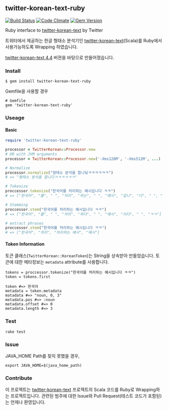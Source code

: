## twitter-korean-text-ruby
[![Build Status](https://travis-ci.org/keepcosmos/twitter-korean-text-ruby.svg?branch=master)](https://travis-ci.org/keepcosmos/twitter-korean-text-ruby)
[![Code Climate](https://codeclimate.com/repos/56d562f8e4ecf4707f00309b/badges/7673319c6a92ab7ace9f/gpa.svg)](https://codeclimate.com/repos/56d562f8e4ecf4707f00309b/feed)
[![Gem Version](https://badge.fury.io/rb/twitter-korean-text-ruby.svg)](https://badge.fury.io/rb/twitter-korean-text-ruby)

Ruby interface to [twitter-korean-text](https://github.com/twitter/twitter-korean-text) by Twitter

트위터에서 제공하는 한글 형태소 분석기인 [twitter-korean-text](https://github.com/twitter/twitter-korean-text)(Scala)를 Ruby에서 사용가능하도록 Wrapping 하였습니다.

[twitter-korean-text 4.4](https://github.com/twitter/twitter-korean-text/releases/tag/korean-text-4.4) 버젼을 바탕으로 만들어졌습니다.

### Install
```{ruby}
$ gem install twitter-korean-text-ruby
```
Gemfile을 사용할 경우
```{ruby}
# Gemfile
gem 'twitter-korean-text-ruby'
```

### Useage
#### Basic
```ruby
require 'twitter-korean-text-ruby'

processor = TwitterKorean::Processor.new
# OR with JVM arguments
processor = TwitterKorean::Processor.new('-Xms126M', '-Xms512M', ...)

# Normalize
processor.normalize("형태소 분석을 합니닼ㅋㅋㅋㅋㅋㅋ")
# => "형태소 분석을 합니다ㅋㅋㅋㅋㅋㅋ"

# Tokenize
proccessor.tokenize("한국어를 처리하는 예시입니다 ㅋㅋ")
# => ["한국어", "를", " ", "처리", "하는", " ", "예시", "입니", "다", " ", "ㅋㅋ"]

# Stemming
proccessor.stem("한국어를 처리하는 예시입니다 ㅋㅋ")
# => ["한국어", "를", " ", "처리", "하다", " ", "예시", "이다", " ", "ㅋㅋ"]

# extract phrases
proccessor.stem("한국어를 처리하는 예시입니다 ㅋㅋ")
# => ["한국어", "처리", "처리하는 예시", "예시"]
```
#### Token Information
토큰 클래스(`TwitterKorean::KoreanToken`)는 String을 상속받아 만들었습니다. 토큰에 대한 메타정보는 `metadata` attribute를 사용합니다.

```{ruby}
tokens = proccessor.tokenize("한국어를 처리하는 예시입니다 ㅋㅋ")
token = tokens.first

token #=> 한국어
metadata = token.metadata
matadata #=> "noun, 0, 3"
metadata.pos #=> :noun
metadata.offset #=> 0
metadata.length #=> 3
```

### Test
```{ruby}
rake test
```

### Issue
JAVA_HOME Path를 찾지 못했을 경우, 
```{bash}
export JAVA_HOME=$(java_home_path)
```

### Contribute
이 프로젝트는 [twitter-korean-text](https://github.com/twitter/twitter-korean-text) 프로젝트의 Scala 코드를 Ruby로 Wrapping하는 프로젝트입니다.
관련된 범주에 대한 Issue와 Pull Request(테스트 코드가 포함된)는 언제나 환영입니다.

